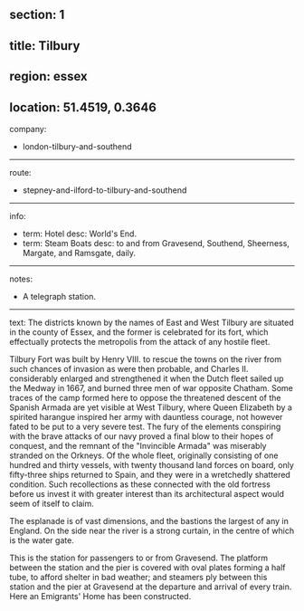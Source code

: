 section: 1
----
title: Tilbury
----
region: essex
----
location: 51.4519, 0.3646
----
company:
- london-tilbury-and-southend
----
route:
- stepney-and-ilford-to-tilbury-and-southend
----
info:
- term: Hotel
  desc: World's End.
- term: Steam Boats
  desc: to and from Gravesend, Southend, Sheerness, Margate, and Ramsgate, daily.
----
notes:
- A telegraph station.
----
text: The districts known by the names of East and West Tilbury are situated in the county of Essex, and the former is celebrated for its fort, which effectually protects the metropolis from the attack of any hostile fleet.

Tilbury Fort was built by Henry VIII. to rescue the towns on the river from such chances of invasion as were then probable, and Charles II. considerably enlarged and strengthened it when the Dutch fleet sailed up the Medway in 1667, and burned three men of war opposite Chatham. Some traces of the camp formed here to oppose the threatened descent of the Spanish Armada are yet visible at West Tilbury, where Queen Elizabeth by a spirited harangue inspired her army with dauntless courage, not however fated to be put to a very severe test. The fury of the elements conspiring with the brave attacks of our navy proved a final blow to their hopes of conquest, and the remnant of the "Invincible Armada" was miserably stranded on the Orkneys. Of the whole fleet, originally consisting of one hundred and thirty vessels, with twenty thousand land forces on board, only fifty-three ships returned to Spain, and they were in a wretchedly shattered condition. Such recollections as these connected with the old fortress before us invest it with greater interest than its architectural aspect would seem of itself to claim.

The esplanade is of vast dimensions, and the bastions the largest of any in England. On the side near the river is a strong curtain, in the centre of which is the water gate.

This is the station for passengers to or from Gravesend. The platform between the station and the pier is covered with oval plates forming a half tube, to afford shelter in bad weather; and steamers ply between this station and the pier at Gravesend at the departure and arrival of every train. Here an Emigrants' Home has been constructed.
